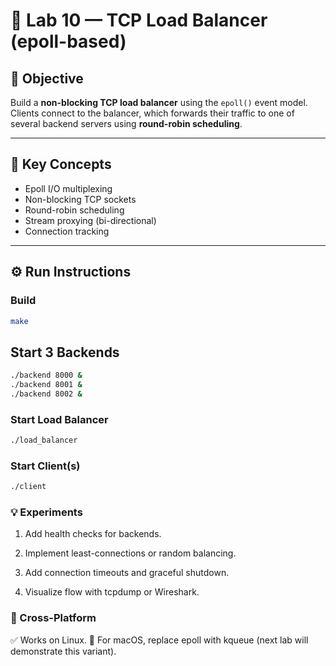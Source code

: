 # 🧪 Lab 10 — TCP Load Balancer (epoll-based)

## 🎯 Objective
Build a **non-blocking TCP load balancer** using the `epoll()` event model.  
Clients connect to the balancer, which forwards their traffic to one of several backend servers using **round-robin scheduling**.

---

## 🧠 Key Concepts
- Epoll I/O multiplexing  
- Non-blocking TCP sockets  
- Round-robin scheduling  
- Stream proxying (bi-directional)  
- Connection tracking  

---

## ⚙️ Run Instructions

### Build
```bash
make
```

## Start 3 Backends

```bash
./backend 8000 &
./backend 8001 &
./backend 8002 &
```

### Start Load Balancer

```bash
./load_balancer
```

### Start Client(s)

```bash
./client
```


### 💡 Experiments

1. Add health checks for backends.

2. Implement least-connections or random balancing.

3. Add connection timeouts and graceful shutdown.

4. Visualize flow with tcpdump or Wireshark.


### 🧬 Cross-Platform

✅ Works on Linux.
🧩 For macOS, replace epoll with kqueue (next lab will demonstrate this variant).
